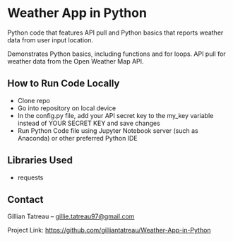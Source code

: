 # Weather App in Python
Python code that features API pull and Python basics that reports weather data from user input location.

Demonstrates Python basics, including functions and for loops. API pull for weather data from the Open Weather Map API. 

## How to Run Code Locally
- Clone repo
- Go into repository on local device
- In the config.py file, add your API secret key to the my_key variable instead of YOUR SECRET KEY and save changes
- Run Python Code file using Jupyter Notebook server (such as Anaconda) or other preferred Python IDE

## Libraries Used
- requests

## Contact
Gillian Tatreau – gillie.tatreau97@gmail.com

Project Link: https://github.com/gilliantatreau/Weather-App-in-Python
